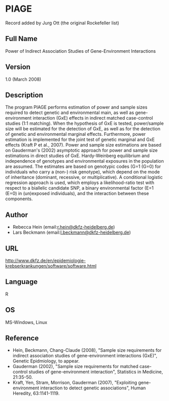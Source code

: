 # PIAGE
Record added by Jurg Ott (the original Rockefeller list)

## Full Name
Power of Indirect Association Studies of Gene-Environment Interactions

## Version
1.0 (March 2008)

## Description
The program PIAGE performs estimation of power and sample sizes required to detect genetic and environmental main, as well as gene-environment interaction (GxE) effects in indirect matched case-control studies (1:1 matching). When the hypothesis of GxE is tested, power/sample size will be estimated for the detection of GxE, as well as for the detection of genetic and environmental marginal effects. Furthermore, power estimation is implemented for the joint test of genetic marginal and GxE effects (Kraft P et al., 2007). Power and sample size estimations are based on Gauderman's (2002) asymptotic approach for power and sample size estimations in direct studies of GxE. Hardy-Weinberg equilibrium and independence of genotypes and environmental exposures in the population are assumed. The estimates are based on genotypic codes (G=1 (G=0) for individuals who carry a (non-) risk genotype), which depend on the mode of inheritance (dominant, recessive, or multiplicative). A conditional logistic regression approach is used, which employs a likelihood-ratio test with respect to a biallelic candidate SNP, a binary environmental factor (E=1 (E=0) in (un)exposed individuals), and the interaction between these components.

## Author
* Rebecca Hein (email:r.hein@dkfz-heidelberg.de)
* Lars Beckmann (email:l.beckmann@dkfz-heidelberg.de)

## URL
http://www.dkfz.de/en/epidemiologie-krebserkrankungen/software/software.html

## Language
R

## OS
MS-Windows, Linux

## Reference
* Hein, Beckmann, Chang-Claude (2008), "Sample size requirements for indirect association studies of gene-environment interactions (GxE)", Genetic Epidmiology, to appear.
* Gauderman (2002), "Sample size requirements for matched case-control studies of gene-environment interaction", Statistics in Medicine, 21:35-50.
* Kraft, Yen, Stram, Morrison, Gauderman (2007), "Exploiting gene-environment interaction to detect genetic associations", Human Heredity, 63:1141-1119.